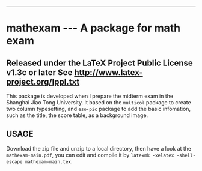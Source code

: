 ---------------------------------------------------------------
mathexam --- A package for math exam
===============================================================
Released under the LaTeX Project Public License v1.3c or later
See http://www.latex-project.org/lppl.txt
---------------------------------------------------------------
This package is developed when I prepare the midterm exam in the Shanghai Jiao Tong University.
It based on the `multicol` package to create two column typesetting, and `eso-pic` package to
add the basic infomation, such as the title, the score table, as a background image.

USAGE
---------------------------------------------------------------
Download the zip file and unzip to a local directory, then have a look at the
`mathexam-main.pdf`, you can edit and compile it by
`latexmk -xelatex -shell-escape mathexam-main.tex`.
